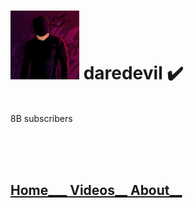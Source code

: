 <html>
<head>
<h1> <b> 
<img src="img/daredevil.jpg" alt="daredevil" style="width:110px;height:110px;"/> daredevil ✔️ </b></h1><br>
   8B subscribers 

   <br>   <br>   <br>
   <h2> <a href="https://pages.github.com/" class="btn" > <b>   Home___  </b> </a> <a href="https://pages.github.com/" class="btn" > <b> Videos__  </b> </a> <a href="https://pages.github.com/" class="btn" > <b>  About__   </b> </a> <br> <br> </h2>
